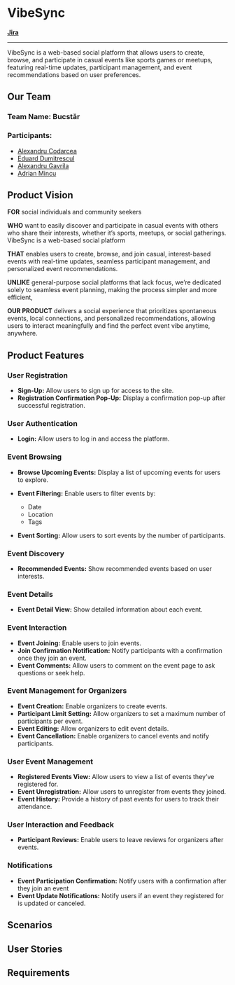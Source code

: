# VibeSync

[**Jira**](https://dumitresculeduard.atlassian.net/jira/software/projects/VS/settings/details)

---

VibeSync is a web-based social platform that allows users to create, browse, and participate in casual events like sports games or meetups, featuring real-time updates, participant management, and event recommendations based on user preferences.

## Our Team

### Team Name: Bucstăr

### Participants:
- [Alexandru Codarcea](https://github.com/Alexco2003)
- [Eduard Dumitrescul](https://github.com/EduardDumitrescul)
- [Alexandru Gavrila](https://github.com/GFA03)
- [Adrian Mincu](https://github.com/skpha13/)

## Product Vision

**FOR** social individuals and community seekers

**WHO** want to easily discover and participate in casual events with others who share their interests, whether it’s sports, meetups, or social gatherings.
VibeSync is a web-based social platform

**THAT** enables users to create, browse, and join casual, interest-based events with real-time updates, seamless participant management, and personalized event recommendations.

**UNLIKE** general-purpose social platforms that lack focus, we’re dedicated solely to seamless event planning, making the process simpler and more efficient,

**OUR PRODUCT** delivers a social experience that prioritizes spontaneous events, local connections, and personalized recommendations, allowing users to interact meaningfully and find the perfect event vibe anytime, anywhere.

## Product Features

### User Registration

- **Sign-Up:** Allow users to sign up for access to the site.
- **Registration Confirmation Pop-Up:** Display a confirmation pop-up after successful registration.

### User Authentication

- **Login:** Allow users to log in and access the platform.

### Event Browsing

- **Browse Upcoming Events:** Display a list of upcoming events for users to explore.
- **Event Filtering:** Enable users to filter events by:

    - Date
    - Location
    - Tags
- **Event Sorting:** Allow users to sort events by the number of participants.

### Event Discovery

- **Recommended Events:** Show recommended events based on user interests.

### Event Details

- **Event Detail View:** Show detailed information about each event.

### Event Interaction

- **Event Joining:** Enable users to join events.
- **Join Confirmation Notification:** Notify participants with a confirmation once they join an event.
- **Event Comments:** Allow users to comment on the event page to ask questions or seek help.

### Event Management for Organizers

- **Event Creation:** Enable organizers to create events.
- **Participant Limit Setting:** Allow organizers to set a maximum number of participants per event.
- **Event Editing:** Allow organizers to edit event details.
- **Event Cancellation:** Enable organizers to cancel events and notify participants.

### User Event Management

- **Registered Events View:** Allow users to view a list of events they’ve registered for.
- **Event Unregistration:** Allow users to unregister from events they joined.
- **Event History:** Provide a history of past events for users to track their attendance.

### User Interaction and Feedback

- **Participant Reviews:** Enable users to leave reviews for organizers after events.

### Notifications

- **Event Participation Confirmation:** Notify users with a confirmation after they join an event
- **Event Update Notifications:** Notify users if an event they registered for is updated or canceled.


## Scenarios
<!-- TODO: -->

## User Stories
<!-- TODO: -->

## Requirements
<!-- TODO: -->

